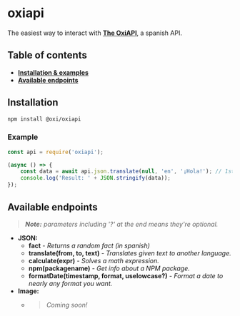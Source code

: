 # oxiapi
The easiest way to interact with **[The OxiAPI](https://oxiapi.carrd.co)**, a spanish API.

## Table of contents
- **[Installation & examples](#installation)**
- **[Available endpoints](#available-endpoints)**

## Installation
```bash
npm install @oxi/oxiapi
```
### Example
```js
const api = require('oxiapi');

(async () => {
    const data = await api.json.translate(null, 'en', '¡Hola!'); // 1st parameter is "from" (from what language to translate), if you leave it undefined or 'null', it'll use auto language detection.
    console.log('Result: ' + JSON.stringify(data));
});
```

## Available endpoints
> _**Note:** parameters including '?' at the end means they're optional._
- **JSON:**
  - **fact** - _Returns a random fact (in spanish)_
  - **translate(from, to, text)** - _Translates given text to another language._
  - **calculate(expr)** - _Solves a math expression._
  - **npm(packagename)** - _Get info about a NPM package._
  - **formatDate(timestamp, format, uselowcase?)** - _Format a date to nearly any format you want._
- **Image:**
  - > _Coming soon!_
